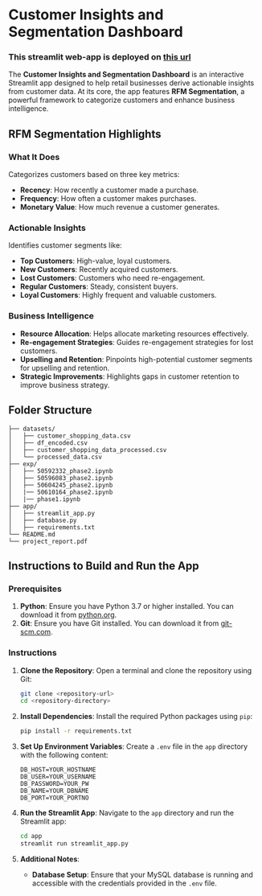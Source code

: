 # Customer Insights and Segmentation Dashboard

### This streamlit web-app is deployed on [this url](https://customer-insight-engine.streamlit.app/)

The **Customer Insights and Segmentation Dashboard** is an interactive Streamlit app designed to help retail businesses derive actionable insights from customer data. At its core, the app features **RFM Segmentation**, a powerful framework to categorize customers and enhance business intelligence.

## RFM Segmentation Highlights

### What It Does

Categorizes customers based on three key metrics:

- **Recency**: How recently a customer made a purchase.
- **Frequency**: How often a customer makes purchases.
- **Monetary Value**: How much revenue a customer generates.

### Actionable Insights

Identifies customer segments like:

- **Top Customers**: High-value, loyal customers.
- **New Customers**: Recently acquired customers.
- **Lost Customers**: Customers who need re-engagement.
- **Regular Customers**: Steady, consistent buyers.
- **Loyal Customers**: Highly frequent and valuable customers.

### Business Intelligence

- **Resource Allocation**: Helps allocate marketing resources effectively.
- **Re-engagement Strategies**: Guides re-engagement strategies for lost customers.
- **Upselling and Retention**: Pinpoints high-potential customer segments for upselling and retention.
- **Strategic Improvements**: Highlights gaps in customer retention to improve business strategy.

## Folder Structure

```
├── datasets/
│   ├── customer_shopping_data.csv
│   ├── df_encoded.csv
│   ├── customer_shopping_data_processed.csv
│   └── processed_data.csv
├── exp/
│   ├── 50592332_phase2.ipynb
│   ├── 50596083_phase2.ipynb
│   ├── 50604245_phase2.ipynb
│   |── 50610164_phase2.ipynb
│   |── phase1.ipynb
├── app/
│   ├── streamlit_app.py
│   ├── database.py
│   ├── requirements.txt
└── README.md
└── project_report.pdf
```

## Instructions to Build and Run the App

### Prerequisites

1. **Python**: Ensure you have Python 3.7 or higher installed. You can download it from [python.org](https://www.python.org/downloads/).
2. **Git**: Ensure you have Git installed. You can download it from [git-scm.com](https://git-scm.com/downloads).

### Instructions

1. **Clone the Repository**:
   Open a terminal and clone the repository using Git:

   ```sh
   git clone <repository-url>
   cd <repository-directory>
   ```

2. **Install Dependencies**:
   Install the required Python packages using `pip`:

   ```sh
   pip install -r requirements.txt
   ```

3. **Set Up Environment Variables**:
   Create a `.env` file in the `app` directory with the following content:

   ```env
   DB_HOST=YOUR_HOSTNAME
   DB_USER=YOUR_USERNAME
   DB_PASSWORD=YOUR_PW
   DB_NAME=YOUR_DBNAME
   DB_PORT=YOUR_PORTNO
   ```

4. **Run the Streamlit App**:
   Navigate to the `app` directory and run the Streamlit app:

   ```sh
   cd app
   streamlit run streamlit_app.py
   ```

5. **Additional Notes**:
   - **Database Setup**: Ensure that your MySQL database is running and accessible with the credentials provided in the `.env` file.
